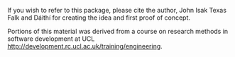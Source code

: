 If you wish to refer to this package, please cite the author, John Isak Texas
Falk and Dáithí for creating the idea and first proof of concept.

Portions of this material was derived from a course on research methods in software development at UCL
http://development.rc.ucl.ac.uk/training/engineering.
